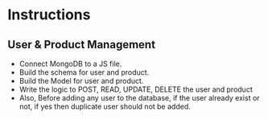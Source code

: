 # Instructions
## User & Product Management

- Connect MongoDB to a JS file.
- Build the schema for user and product.
- Build the Model for user and product.
- Write the logic to POST, READ, UPDATE, DELETE the user and product
- Also, Before adding any user to the database, if the user already exist or not, if yes then duplicate user should not be added.